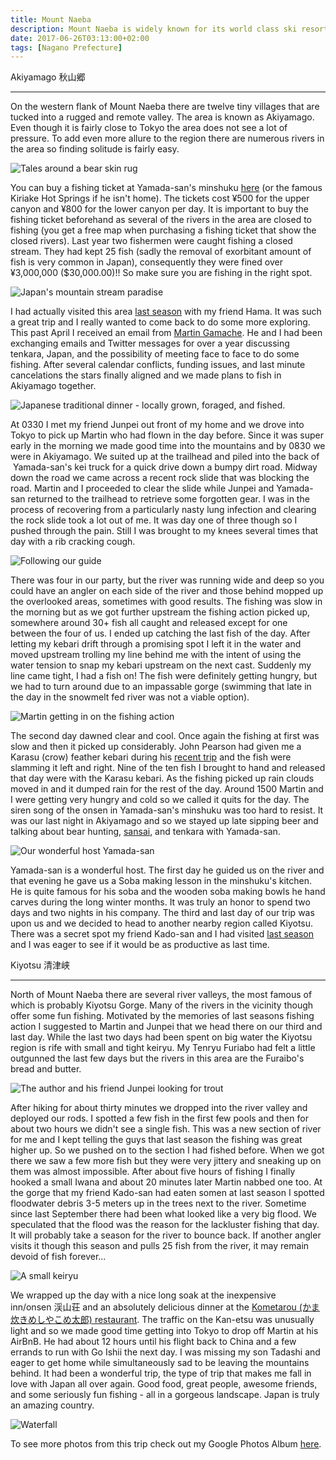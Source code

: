 ```yaml
---
title: Mount Naeba
description: Mount Naeba is widely known for its world class ski resort. However, it also offers some exciting fishing opportunities for the intrepid angler...
date: 2017-06-26T03:13:00+02:00
tags: [Nagano Prefecture]
---
```

<div class=“text-lg m-2”>
<p class="mb-2 font-semibold text-center text-red-500">Akiyamago 秋山郷</p>
<hr />

<p class="mt-2 mb-2">On the western flank of Mount Naeba there are twelve tiny villages that are tucked into a rugged and remote valley. The area is known as Akiyamago. Even though it is fairly close to Tokyo the area does not see a lot of pressure. To add even more allure to the region there are numerous rivers in the area so finding solitude is fairly easy.</p>

<img class="w-8/12 rounded-lg shadow-lg mx-auto" src="https://fallfish-tenkara-images.s3-us-west-1.amazonaws.com/FfT+-+Mt.+Naeba/akiyamago-torikabuto-nagano+prefecture-tenkara-japan-bear+skin.JPG" alt="Tales around a bear skin rug" />

<p class="mt-2 mb-2">You can buy a fishing ticket at Yamada-san's minshuku <a href="https://www.google.co.jp/maps/place/%E9%9B%84%E5%B1%B1%E8%8D%98/@36.82725,138.625707,18z/data=!4m8!1m2!2m1!1sakiyamago!3m4!1s0x0:0xd453f236901c0f48!8m2!3d36.827959!4d138.6245971?hl=en" target="_blank" rel="noopener" class="text-red-500 hover:bg-red-500 hover:text-white">here</a> (or the famous Kiriake Hot Springs if he isn't home). The tickets cost ¥500 for the upper canyon and ¥800 for the lower canyon per day. It is important to buy the fishing ticket beforehand as several of the rivers in the area are closed to fishing (you get a free map when purchasing a fishing ticket that show the closed rivers). Last year two fishermen were caught fishing a closed stream. They had kept 25 fish (sadly the removal of exorbitant amount of fish is very common in Japan), consequently they were fined over ¥3,000,000 ($30,000.00)!! So make sure you are fishing in the right spot.</p>

<img class="w-8/12 rounded-lg shadow-lg mx-auto" src="https://fallfish-tenkara-images.s3-us-west-1.amazonaws.com/FfT+-+Mt.+Naeba/akiyamago-torikabuto-nagano+prefecture-tenkara-japan-clouds.JPG" alt="Japan's mountain stream paradise" />

<p class="mt-2 mb-2">I had actually visited this area <a href="https://www.fallfishtenkara.com/torikabuto/" target="_blank" rel="noopener" class="text-red-500 hover:bg-red-500 hover:text-white">last season</a> with my friend Hama. It was such a great trip and I really wanted to come back to do some more exploring. This past April I received an email from <a href="https://twitter.com/themappist" target="_blank" rel="noopener" class="text-red-500 hover:bg-red-500 hover:text-white">Martin Gamache</a>. He and I had been exchanging emails and Twitter messages for over a year discussing tenkara, Japan, and the possibility of meeting face to face to do some fishing. After several calendar conflicts, funding issues, and last minute cancelations the stars finally aligned and we made plans to fish in Akiyamago together.</p>

<img class="w-8/12 rounded-lg shadow-lg mx-auto" src="https://fallfish-tenkara-images.s3-us-west-1.amazonaws.com/FfT+-+Mt.+Naeba/akiyamago-torikabuto-nagano+prefecture-tenkara-japan-table.JPG" alt="Japanese traditional dinner - locally grown, foraged, and fished." />

<p class="mt-2 mb-2">At 0330 I met my friend Junpei out front of my home and we drove into Tokyo to pick up Martin who had flown in the day before. Since it was super early in the morning we made good time into the mountains and by 0830 we were in Akiyamago. We suited up at the trailhead and piled into the back of  Yamada-san's kei truck for a quick drive down a bumpy dirt road. Midway down the road we came across a recent rock slide that was blocking the road. Martin and I proceeded to clear the slide while Junpei and Yamada-san returned to the trailhead to retrieve some forgotten gear. I was in the process of recovering from a particularly nasty lung infection and clearing the rock slide took a lot out of me. It was day one of three though so I pushed through the pain. Still I was brought to my knees several times that day with a rib cracking cough.</p>

<img class="w-8/12 rounded-lg shadow-lg mx-auto" src="https://fallfish-tenkara-images.s3-us-west-1.amazonaws.com/FfT+-+Mt.+Naeba/akiyamago-torikabuto-nagano+prefecture-tenkara-japan-wildflowers-yamadasan.JPG" alt="Following our guide" />

<p class="mt-2 mb-2">There was four in our party, but the river was running wide and deep so you could have an angler on each side of the river and those behind mopped up the overlooked areas, sometimes with good results. The fishing was slow in the morning but as we got further upstream the fishing action picked up, somewhere around 30+ fish all caught and released except for one between the four of us. I ended up catching the last fish of the day. After letting my kebari drift through a promising spot I left it in the water and moved upstream trolling my line behind me with the intent of using the water tension to snap my kebari upstream on the next cast. Suddenly my line came tight, I had a fish on! The fish were definitely getting hungry, but we had to turn around due to an impassable gorge (swimming that late in the day in the snowmelt fed river was not a viable option).</p>

<img class="w-8/12 rounded-lg shadow-lg mx-auto" src="https://fallfish-tenkara-images.s3-us-west-1.amazonaws.com/FfT+-+Mt.+Naeba/akiyamago-torikabuto-nagano+prefecture-tenkara-japan-yamadasan+and+martin.JPG" alt="Martin getting in on the fishing action" />

<p class="mt-2 mb-2">The second day dawned clear and cool. Once again the fishing at first was slow and then it picked up considerably. John Pearson had given me a Karasu (crow) feather kebari during his <a href="https://www.fallfishtenkara.com/katashina/" target="_blank" rel="noopener" class="text-red-500 hover:bg-red-500 hover:text-white">recent trip</a> and the fish were slamming it left and right. Nine of the ten fish I brought to hand and released that day were with the Karasu kebari. As the fishing picked up rain clouds moved in and it dumped rain for the rest of the day. Around 1500 Martin and I were getting very hungry and cold so we called it quits for the day. The siren song of the onsen in Yamada-san's minshuku was too hard to resist. It was our last night in Akiyamago and so we stayed up late sipping beer and talking about bear hunting, <a href="https://www.fallfishtenkara.com/foraging-for-sansai/" target="_blank" rel="noopener" class="text-red-500 hover:bg-red-500 hover:text-white">sansai</a>, and tenkara with Yamada-san.</p>

<img class="w-8/12 rounded-lg shadow-lg mx-auto" src="https://fallfish-tenkara-images.s3-us-west-1.amazonaws.com/FfT+-+Mt.+Naeba/akiyamago-torikabuto-nagano+prefecture-tenkara-japan-isaac+and+yamadasan.JPG" alt="Our wonderful host Yamada-san" />

<p class="mt-2 mb-2">Yamada-san is a wonderful host. The first day he guided us on the river and that evening he gave us a Soba making lesson in the minshuku's kitchen. He is quite famous for his soba and the wooden soba making bowls he hand carves during the long winter months. It was truly an honor to spend two days and two nights in his company. The third and last day of our trip was upon us and we decided to head to another nearby region called Kiyotsu. There was a secret spot my friend Kado-san and I had visited <a href="https://www.fallfishtenkara.com/susuki/" target="_blank" rel="noopener" class="text-red-500 hover:bg-red-500 hover:text-white">last season</a> and I was eager to see if it would be as productive as last time.</p>


<p class="mb-2 font-semibold text-center text-red-500">Kiyotsu 清津峡</p>
<hr />

<p class="mt-2 mb-2">North of Mount Naeba there are several river valleys, the most famous of which is probably Kiyotsu Gorge. Many of the rivers in the vicinity though offer some fun fishing. Motivated by the memories of last seasons fishing action I suggested to Martin and Junpei that we head there on our third and last day. While the last two days had been spent on big water the Kiyotsu region is rife with small and tight keiryu. My Tenryu Furiabo had felt a little outgunned the last few days but the rivers in this area are the Furaibo's bread and butter.</p>

<img class="w-8/12 rounded-lg shadow-lg mx-auto" src="https://fallfish-tenkara-images.s3-us-west-1.amazonaws.com/FfT+-+Mt.+Naeba/Kiyotsu+region-niigata+prefecture-japan-tenkara-isaac+_+junpei.JPG" alt="The author and his friend Junpei looking for trout" />

<p class="mt-2 mb-2">After hiking for about thirty minutes we dropped into the river valley and deployed our rods. I spotted a few fish in the first few pools and then for about two hours we didn't see a single fish. This was a new section of river for me and I kept telling the guys that last season the fishing was great higher up. So we pushed on to the section I had fished before. When we got there we saw a few more fish but they were very jittery and sneaking up on them was almost impossible. After about five hours of fishing I finally hooked a small Iwana and about 20 minutes later Martin nabbed one too. At the gorge that my friend Kado-san had eaten somen at last season I spotted floodwater debris 3-5 meters up in the trees next to the river. Sometime since last September there had been what looked like a very big flood. We speculated that the flood was the reason for the lackluster fishing that day. It will probably take a season for the river to bounce back. If another angler visits it though this season and pulls 25 fish from the river, it may remain devoid of fish forever...</p>

<img class="w-8/12 rounded-lg shadow-lg mx-auto" src="https://fallfish-tenkara-images.s3-us-west-1.amazonaws.com/FfT+-+Mt.+Naeba/Kiyotsu+region-niigata+prefecture-japan-tenkara-small+keiryu.JPG" alt="A small keiryu" />

<p class="mt-2 mb-2">We wrapped up the day with a nice long soak at the inexpensive inn/onsen 渓山荘 and an absolutely delicious dinner at the <a href="https://www.kometarou.com" target="_blank" rel="noopener" class="text-red-500 hover:bg-red-500 hover:text-white">Kometarou (かま炊きめしやこめ太郎) restaurant</a>. The traffic on the Kan-etsu was unusually light and so we made good time getting into Tokyo to drop off Martin at his AirBnB. He had about 12 hours until his flight back to China and a few errands to run with Go Ishii the next day. I was missing my son Tadashi and eager to get home while simultaneously sad to be leaving the mountains behind. It had been a wonderful trip, the type of trip that makes me fall in love with Japan all over again. Good food, great people, awesome friends, and some seriously fun fishing - all in a gorgeous landscape. Japan is truly an amazing country.</p>

<img class="w-8/12 rounded-lg shadow-lg mx-auto" src="https://fallfish-tenkara-images.s3-us-west-1.amazonaws.com/FfT+-+Mt.+Naeba/Kiyotsu+region-niigata+prefecture-japan-tenkara-waterfall.JPG" alt="Waterfall" />

<p class="mt-2 mb-2 italic text-center font-semibold text-gray-400">To see more photos from this trip check out my Google Photos Album <a href="https://photos.app.goo.gl/AGaPSX3Mq4heuVYu8" target="_blank" rel="noopener" class="text-red-500 hover:bg-red-500 hover:text-white">here</a>.</p>
</div>